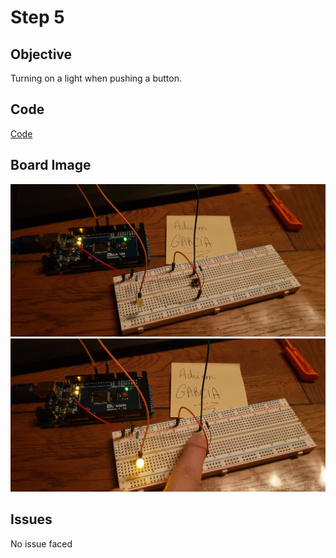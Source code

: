 # Step 5

## Objective
Turning on a light when pushing a button.

## Code

[Code](https://github.com/SlyAdrian/IoT-Efrei-2020-labs/blob/main/lab1/steps/step5/step5.ino)

## Board Image

![Image of the breadboard schema1](https://github.com/SlyAdrian/IoT-Efrei-2020-labs/blob/main/lab1/report/step5/20201127_201553.jpg)
![Image of the breadboard schema2](https://github.com/SlyAdrian/IoT-Efrei-2020-labs/blob/main/lab1/report/step5/20201127_201600.jpg)

## Issues 

No issue faced

